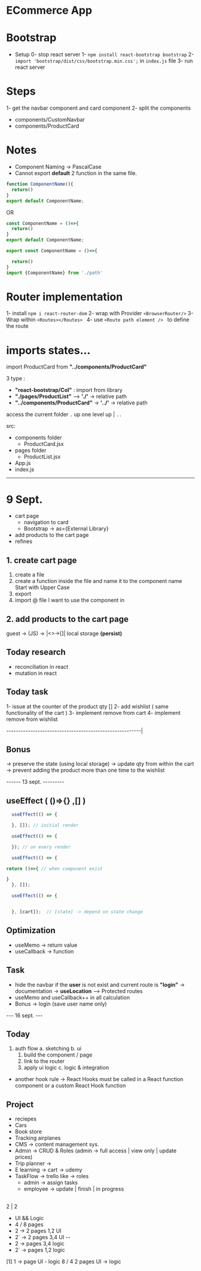 # ECommerce App

# Bootstrap

- Setup
  0- stop react server
  1- `npm install react-bootstrap bootstrap` 
  2- `import 'bootstrap/dist/css/bootstrap.min.css';` in `index.js` file
  3- run react server

# Steps 
1- get the navbar component and card component
2- split the components
  - components/CustomNavbar
  - components/ProductCard

# Notes
- Component Naming -> PascalCase
- Cannot export **default** 2 function in the same file.
```jsx
function ComponentName(){
  return()
}
export default ComponentName;
```
OR
```jsx
const ComponentName = ()=>{
  return()
}
export default ComponentName;
```
```jsx
export const ComponentName = ()=>{

  return()
}
import {ComponentName} from './path'
```

# Router implementation
1- install `npm i react-router-dom`
2- wrap with Provider `<BrowserRouter/>`
3- Wrap within `<Routes></Routes> `
4- use `<Route path element /> ` to define the route 

# imports states...
import ProductCard from **"../components/ProductCard"**

3 type  :
- **"react-bootstrap/Col"** : import from library
- **"./pages/ProductList"** --> **'./'** -> relative path
- **"../components/ProductCard"** -> **'../'** -> relative path

access the current folder `.`
up one level up | `..`


src:
- components folder
  - ProductCard.jsx
- pages folder
  - ProductList.jsx 
- App.js
- index.js


--- 

# 9 Sept.
- cart page
  - navigation to card
  - Bootstrap -> as={External Library}
- add products to the cart page
- refines

## 1. create cart page
1. create a file 
2. create a function inside the file and name it to the component name
   Start with Upper Case
3. export 
4. import @ file I want to use the component in

## 2. add products to the cart page
guest -> (JS) -> |<>->[]| local storage **(persist)**



## Today research
- reconciliation in react
- mutation in react


## Today task
1- issue at the counter of the product qty []
2- add wishlist ( same functionality of the cart )
3- implement remove from cart
4- implement remove from wishlist 

--------------------------------------------------------|

## Bonus
-> preserve the state (using local storage)
-> update qty from within the cart 
-> prevent adding the product more than one time to the wishlist




------ 13 sept. ---------
## useEffect ( ()=>{}  ,[] )
```jsx
  useEffect(() => {

  }, []); // initial render
```
```jsx
  useEffect(() => {

  }); // on every render
```
```jsx
  useEffect(() => {

return ()=>{ // when component exist

}
  }, []); 
```
```jsx
  useEffect(() => {


  }, [cart]);  // [state] -> depend on state change
```


## Optimization 
- useMemo -> return value
- useCallback -> function

## Task 
-  hide the navbar if the **user** is not exist and current route is **"login"** -> documentation -> **useLocation** --> Protected routes
-  useMemo and useCallback++ in all calculation
- Bonus -> login (save user name only)




--- 16 sept. ---

## Today
1. auth flow
  a. sketching
  b. ui
    1. build the component / page
    2. link to the router
    3. apply ui logic
  c. logic & integration

- another hook rule ->  React Hooks must be called in a React function component or a custom React Hook function 


## Project
- reciepes
- Cars
- Book store
- Tracking airplanes
- CMS -> content management sys.
- Admin -> CRUD & Roles (admin -> full access | view only | update prices)
- Trip planner -> 
- E learning -> cart -> udemy
- TaskFlow -> trello like -> roles
  - admin -> assign tasks
  - employee -> update | finish | in progress

## 

2 | 2
- UI && Logic
- 4 / 8 pages
- 2 -> 2 pages 1,2 UI
- 2` -> 2 pages 3,4 UI
--
- 2 -> pages 3,4 logic
- 2` -> pages 1,2 logic


[1]
1 -> page UI - logic
8 / 4 
2 pages UI -> logic